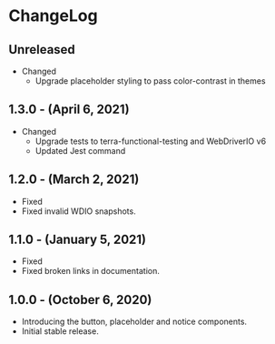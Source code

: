 # ChangeLog

## Unreleased

* Changed
  * Upgrade placeholder styling to pass color-contrast in themes

## 1.3.0 - (April 6, 2021)

* Changed
  * Upgrade tests to terra-functional-testing and WebDriverIO v6
  * Updated Jest command

## 1.2.0 - (March 2, 2021)

* Fixed
 * Fixed invalid WDIO snapshots.

## 1.1.0 - (January 5, 2021)

* Fixed
 * Fixed broken links in documentation.

## 1.0.0 - (October 6, 2020)

* Introducing the button, placeholder and notice components.
* Initial stable release.
